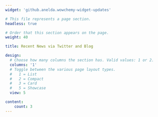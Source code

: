 ```yaml
---
widget: 'github.anelda.wowchemy-widget-updates'

# This file represents a page section.
headless: true

# Order that this section appears on the page.
weight: 40

title: Recent News via Twitter and Blog

design:
  # Choose how many columns the section has. Valid values: 1 or 2.
  columns: '1'
  # Toggle between the various page layout types.
  #   1 = List
  #   2 = Compact  
  #   3 = Card
  #   5 = Showcase
  view: 5

content:
    count: 3
---
```




